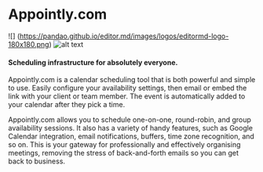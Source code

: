 # Appointly.com
![] (https://pandao.github.io/editor.md/images/logos/editormd-logo-180x180.png)
![alt text](https://pandao.github.io/editor.md/images/logos/editormd-logo-180x180.png)
#### Scheduling infrastructure for absolutely everyone. 
<p>
Appointly.com is a calendar scheduling tool that is both powerful and simple to use. Easily configure your availability settings, then email or embed the link with your client or team member. The event is automatically added to your calendar after they pick a time. </p>
  
 <p>Appointly.com allows you to schedule one-on-one, round-robin, and group availability sessions. It also has a variety of handy features, such as Google Calendar integration, email notifications, buffers, time zone recognition, and so on.
This is your gateway for professionally and effectively organising meetings, removing the stress of back-and-forth emails so you can get back to business.

</p>
